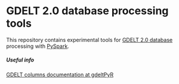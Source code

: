 # GDELT 2.0 database processing tools

This repository contains experimental tools for 
[GDELT 2.0 database](https://blog.gdeltproject.org/gdelt-2-0-our-global-world-in-realtime/) processing 
with [PySpark](https://spark.apache.org/docs/latest/).


##### Useful info
[GDELT columns documentation at gdeltPyR](https://github.com/linwoodc3/gdeltPyR/tree/master/utils/schema_csvs)
